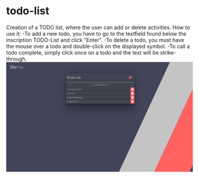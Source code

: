 # todo-list
Creation of a TODO list, where the user can add or delete activities.
How to use it:
-To add a new todo, you have to go to the textfield found below the inscription TODO-List and click "Enter".
-To delete a todo, you must have the mouse over a todo and double-click on the displayed symbol.
-To call a todo complete, simply click once on a todo and the text will be strike-through.
![Todo-list Website](https://github.com/harli-lacej/todo-list/blob/main/img/todo.png)
